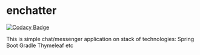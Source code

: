 # enchatter

[![Codacy Badge](https://api.codacy.com/project/badge/Grade/2b6ed590491e40ada633121e295b38f6)](https://app.codacy.com/app/SkyInGen/enchatter?utm_source=github.com&utm_medium=referral&utm_content=skyengineering/enchatter&utm_campaign=Badge_Grade_Dashboard)

This is simple chat/messenger application on stack of technologies:
Spring Boot
Gradle
Thymeleaf
etc
